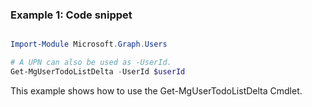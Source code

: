 ### Example 1: Code snippet

```powershell

Import-Module Microsoft.Graph.Users

# A UPN can also be used as -UserId.
Get-MgUserTodoListDelta -UserId $userId

```
This example shows how to use the Get-MgUserTodoListDelta Cmdlet.

